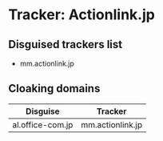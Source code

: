 # Tracker: Actionlink.jp

## Disguised trackers list

* mm.actionlink.jp

## Cloaking domains

| Disguise | Tracker |
| ---- | ---- |
| al.office-com.jp | mm.actionlink.jp |